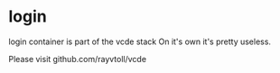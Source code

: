 # login
login container is part of the vcde stack
On it's own it's pretty useless.

Please visit github.com/rayvtoll/vcde
